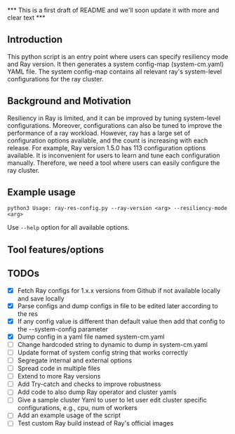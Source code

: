 *** This is a first draft of README and we'll soon update it with more and clear text ***

## Introduction
This python script is an entry point where users can specify resiliency mode and Ray version.
It then generates a system config-map (system-cm.yaml) YAML file.
The system config-map contains all relevant ray's system-level configurations for the ray cluster.

## Background and Motivation
Resiliency in Ray is limited, and it can be improved by tuning system-level configurations.
Moreover, configurations can also be tuned to improve the performance of a ray workload.
However, ray has a large set of configuration options available, and the count is increasing with each release.
For example, Ray version 1.5.0 has 113 configuration options available. It is inconvenient for users to learn and tune each configuration manually. Therefore, we need a tool where users can easily configure the ray cluster.

## Example usage
```
python3 Usage: ray-res-config.py --ray-version <arg> --resiliency-mode <arg>
```
Use `--help` option for all available options.

## Tool features/options


## TODOs
- [x] Fetch Ray configs for 1.x.x versions from Github if not available locally and save locally
- [x] Parse configs and dump configs in file to be edited later according to the res
- [x] If any config value is different than default value then add that config to the --system-config parameter
- [x] Dump config in a yaml file named system-cm.yaml
- [ ] Change hardcoded string to dynamic to dump in system-cm.yaml
- [ ] Update format of system config string that works correctly
- [ ] Segregate internal and external options
- [ ] Spread code in multiple files
- [ ] Extend to more Ray versions
- [ ] Add Try-catch and checks to improve robustness
- [ ] Add code to also dump Ray operator and cluster yamls
- [ ] Give a sample cluster Yaml to user to let user edit cluster specific configurations, e.g., cpu, num of workers
- [ ] Add an example usage of the script
- [ ] Test custom Ray build instead of Ray's official images